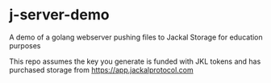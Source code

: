 # j-server-demo
A demo of a golang webserver pushing files to Jackal Storage for education purposes

This repo assumes the key you generate is funded with JKL tokens and has purchased storage from https://app.jackalprotocol.com
